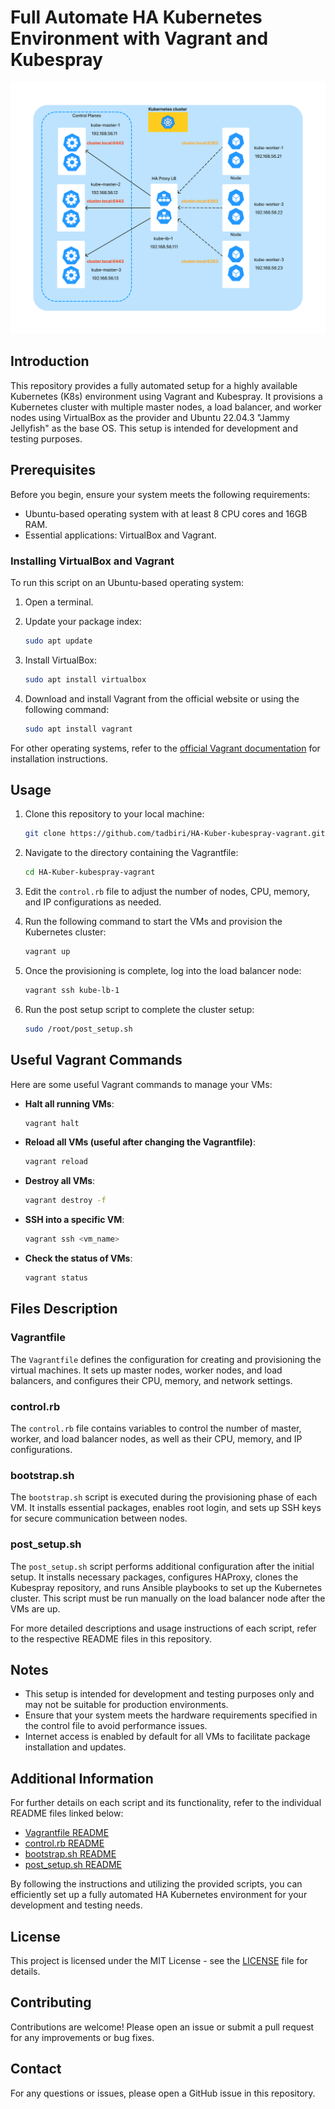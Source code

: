 # Full Automate HA Kubernetes Environment with Vagrant and Kubespray

<div align="center">
  <img src="architecture-diagram.png" alt="Kubernetes Cluster Architecture">
</div>

## Introduction

This repository provides a fully automated setup for a highly available Kubernetes (K8s) environment using Vagrant and Kubespray. It provisions a Kubernetes cluster with multiple master nodes, a load balancer, and worker nodes using VirtualBox as the provider and Ubuntu 22.04.3 "Jammy Jellyfish" as the base OS. This setup is intended for development and testing purposes.

## Prerequisites

Before you begin, ensure your system meets the following requirements:

- Ubuntu-based operating system with at least 8 CPU cores and 16GB RAM.
- Essential applications: VirtualBox and Vagrant.

### Installing VirtualBox and Vagrant

To run this script on an Ubuntu-based operating system:

1. Open a terminal.
2. Update your package index:

    ```bash
    sudo apt update
    ```

3. Install VirtualBox:

    ```bash
    sudo apt install virtualbox
    ```

4. Download and install Vagrant from the official website or using the following command:

    ```bash
    sudo apt install vagrant
    ```

For other operating systems, refer to the [official Vagrant documentation](https://www.vagrantup.com/docs/installation) for installation instructions.

## Usage

1. Clone this repository to your local machine:

    ```bash
    git clone https://github.com/tadbiri/HA-Kuber-kubespray-vagrant.git
    ```

2. Navigate to the directory containing the Vagrantfile:

    ```bash
    cd HA-Kuber-kubespray-vagrant
    ```

3. Edit the `control.rb` file to adjust the number of nodes, CPU, memory, and IP configurations as needed.

4. Run the following command to start the VMs and provision the Kubernetes cluster:

    ```bash
    vagrant up
    ```

5. Once the provisioning is complete, log into the load balancer node:

    ```bash
    vagrant ssh kube-lb-1
    ```

6. Run the post setup script to complete the cluster setup:

    ```bash
    sudo /root/post_setup.sh
    ```
## Useful Vagrant Commands

Here are some useful Vagrant commands to manage your VMs:

- **Halt all running VMs**:

    ```bash
    vagrant halt
    ```

- **Reload all VMs (useful after changing the Vagrantfile)**:

    ```bash
    vagrant reload
    ```

- **Destroy all VMs**:

    ```bash
    vagrant destroy -f
    ```

- **SSH into a specific VM**:

    ```bash
    vagrant ssh <vm_name>
    ```

- **Check the status of VMs**:

    ```bash
    vagrant status
    ```

## Files Description

### Vagrantfile

The `Vagrantfile` defines the configuration for creating and provisioning the virtual machines. It sets up master nodes, worker nodes, and load balancers, and configures their CPU, memory, and network settings.

### control.rb

The `control.rb` file contains variables to control the number of master, worker, and load balancer nodes, as well as their CPU, memory, and IP configurations.

### bootstrap.sh

The `bootstrap.sh` script is executed during the provisioning phase of each VM. It installs essential packages, enables root login, and sets up SSH keys for secure communication between nodes.

### post_setup.sh

The `post_setup.sh` script performs additional configuration after the initial setup. It installs necessary packages, configures HAProxy, clones the Kubespray repository, and runs Ansible playbooks to set up the Kubernetes cluster. This script must be run manually on the load balancer node after the VMs are up.

For more detailed descriptions and usage instructions of each script, refer to the respective README files in this repository.

## Notes

- This setup is intended for development and testing purposes only and may not be suitable for production environments.
- Ensure that your system meets the hardware requirements specified in the control file to avoid performance issues.
- Internet access is enabled by default for all VMs to facilitate package installation and updates.

## Additional Information

For further details on each script and its functionality, refer to the individual README files linked below:

- [Vagrantfile README](./Vagrantfile_README.md)
- [control.rb README](./control.rb_README.md)
- [bootstrap.sh README](./bootstrap.sh_README.md)
- [post_setup.sh README](./post_setup.sh_README.md)

By following the instructions and utilizing the provided scripts, you can efficiently set up a fully automated HA Kubernetes environment for your development and testing needs.

## License

This project is licensed under the MIT License - see the [LICENSE](LICENSE) file for details.

## Contributing

Contributions are welcome! Please open an issue or submit a pull request for any improvements or bug fixes.

## Contact

For any questions or issues, please open a GitHub issue in this repository.
